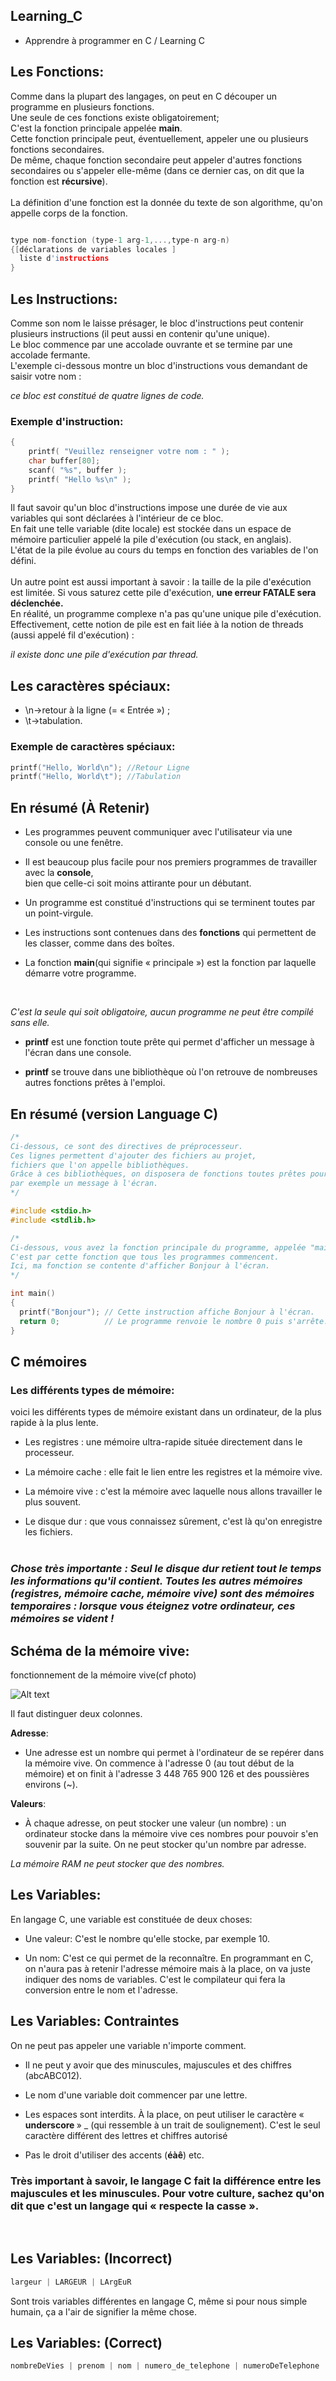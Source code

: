 ## Learning_C
- Apprendre à programmer en C / Learning C

## Les Fonctions:
Comme dans la plupart des langages, on peut en C découper un programme en plusieurs fonctions.<br> Une seule de ces fonctions existe obligatoirement;<br>
C'est la fonction principale appelée <b>main</b>.<br>
Cette fonction principale peut, éventuellement, appeler une ou plusieurs fonctions secondaires.<br>
De même, chaque fonction secondaire peut appeler d'autres fonctions secondaires ou s'appeler elle-même (dans ce dernier cas, on dit que la fonction est <b>récursive</b>).<br>
<br>
La définition d'une fonction est la donnée du texte de son algorithme, qu'on appelle corps de la fonction.<br>

```c

type nom-fonction (type-1 arg-1,...,type-n arg-n)
{[déclarations de variables locales ]
  liste d'instructions
}

```
## Les Instructions:
Comme son nom le laisse présager, le bloc d'instructions peut contenir plusieurs instructions (il peut aussi en contenir qu'une unique).<br> 
Le bloc commence par une accolade ouvrante et se termine par une accolade fermante.<br>
L'exemple ci-dessous montre un bloc d'instructions vous demandant de saisir votre nom :<br>

*ce bloc est constitué de quatre lignes de code.*

### Exemple d'instruction:
```c
{
    printf( "Veuillez renseigner votre nom : " );
    char buffer[80];
    scanf( "%s", buffer );
    printf( "Hello %s\n" );
}

```
Il faut savoir qu'un bloc d'instructions impose une durée de vie aux variables qui sont déclarées à l'intérieur de ce bloc.<br> 
En fait une telle variable (dite locale) est stockée dans un espace de mémoire particulier appelé la pile d'exécution (ou stack, en anglais).<br> 
L'état de la pile évolue au cours du temps en fonction des variables de l'on défini.<br>
<br>
Un autre point est aussi important à savoir : la taille de la pile d'exécution est limitée. Si vous saturez cette pile d'exécution, <b>une erreur FATALE sera déclenchée.</b><br> 
En réalité, un programme complexe n'a pas qu'une unique pile d'exécution.<br>
Effectivement, cette notion de pile est en fait liée à la notion de threads (aussi appelé fil d'exécution) :<br>

*il existe donc une pile d'exécution par thread.*


## Les caractères spéciaux:
- \n->retour à la ligne (= « Entrée ») ;
- \t->tabulation.

### Exemple de caractères spéciaux:

```c
printf("Hello, World\n"); //Retour Ligne
printf("Hello, World\t"); //Tabulation
```

## En résumé (À Retenir)

- Les programmes peuvent communiquer avec l'utilisateur via une console ou une fenêtre.

- Il est beaucoup plus facile pour nos premiers programmes de travailler avec la <b>console</b>, <br>bien que celle-ci soit moins attirante pour un débutant.

- Un programme est constitué d'instructions qui se terminent toutes par un point-virgule.

- Les instructions sont contenues dans des <b>fonctions</b> qui permettent de les classer, comme dans des boîtes.

- La fonction <b>main</b>(qui signifie « principale ») est la fonction par laquelle démarre votre programme.<br>
<br>

*C'est la seule qui soit obligatoire, aucun programme ne peut être compilé sans elle.*
<br>

- <b>printf</b> est une fonction toute prête qui permet d'afficher un message à l'écran dans une console.

- <b>printf</b> se trouve dans une bibliothèque où l'on retrouve de nombreuses autres fonctions prêtes à l'emploi. 

## En résumé (version Language C)

```c
/*
Ci-dessous, ce sont des directives de préprocesseur.
Ces lignes permettent d'ajouter des fichiers au projet, 
fichiers que l'on appelle bibliothèques.
Grâce à ces bibliothèques, on disposera de fonctions toutes prêtes pour afficher
par exemple un message à l'écran.
*/

#include <stdio.h>
#include <stdlib.h>

/*
Ci-dessous, vous avez la fonction principale du programme, appelée "main".
C'est par cette fonction que tous les programmes commencent.
Ici, ma fonction se contente d'afficher Bonjour à l'écran.
*/

int main()
{
  printf("Bonjour"); // Cette instruction affiche Bonjour à l'écran.
  return 0;          // Le programme renvoie le nombre 0 puis s'arrête.
}
```


## C mémoires
### Les différents types de mémoire:

voici les différents types de mémoire existant dans un ordinateur, de la plus rapide à la plus lente.<br>

- Les registres : une mémoire ultra-rapide située directement dans le processeur.

- La mémoire cache : elle fait le lien entre les registres et la mémoire vive. 

- La mémoire vive : c'est la mémoire avec laquelle nous allons travailler le plus souvent.

- Le disque dur : que vous connaissez sûrement, c'est là qu'on enregistre les fichiers. <br><br>


### *Chose très importante : Seul le disque dur retient tout le temps les informations qu'il contient. Toutes les autres mémoires (registres, mémoire cache, mémoire vive) sont des mémoires temporaires : lorsque vous éteignez votre ordinateur, ces mémoires se vident !*

## Schéma de la mémoire vive:
fonctionnement de la mémoire vive(cf photo) <br>

![Alt text](https://github.com/JeanVincentz/screen/blob/master/memories.png)
<br>

Il faut distinguer deux colonnes.

<b>Adresse</b>: 
- Une adresse est un nombre qui permet à l'ordinateur de se repérer dans la mémoire vive. On commence à l'adresse 0 (au tout début de la mémoire) et on finit à l'adresse 3 448 765 900 126 et des poussières environs (~).<br>

<b>Valeurs</b>:
- À chaque adresse, on peut stocker une valeur (un nombre) : un ordinateur stocke dans la mémoire vive ces nombres pour pouvoir s'en souvenir par la suite. On ne peut stocker qu'un nombre par adresse.<br>

*La mémoire RAM ne peut stocker que des nombres.*

## Les Variables:
En langage C, une variable est constituée de deux choses:<br>

- Une valeur: C'est le nombre qu'elle stocke, par exemple 10.<br>

- Un nom: C'est ce qui permet de la reconnaître. En programmant en C, on n'aura pas à retenir l'adresse mémoire mais à la place, on va juste indiquer des noms de variables. C'est le compilateur qui fera la conversion entre le nom et l'adresse.<br>

## Les Variables: Contraintes
On ne peut pas appeler une variable n'importe comment.<br>

- Il ne peut y avoir que des minuscules, majuscules et des chiffres (abcABC012).

- Le nom d'une variable doit commencer par une lettre.

- Les espaces sont interdits. À la place, on peut utiliser le caractère « <b>underscore </b>» _ (qui ressemble à un trait de soulignement). C'est le seul caractère différent des lettres et chiffres autorisé 

- Pas le droit d'utiliser des accents (<b>éàê</b>) etc.

### Très important à savoir, le langage C fait la différence entre les majuscules et les minuscules. Pour votre culture, sachez qu'on dit que c'est un langage qui « respecte la casse ».
<br>

## Les Variables: (Incorrect)
```c
largeur | LARGEUR | LArgEuR 
```
Sont trois variables différentes en langage C, même si pour nous simple humain, ça a l'air de signifier la même chose.

## Les Variables: (Correct)
```c
nombreDeVies | prenom | nom | numero_de_telephone | numeroDeTelephone
```

